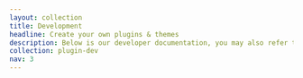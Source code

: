 ```yaml
---
layout: collection
title: Development
headline: Create your own plugins & themes
description: Below is our developer documentation, you may also refer to Picos [class documentation]({{ site.base_url }}/phpDoc/master/).
collection: plugin-dev
nav: 3
---
```

